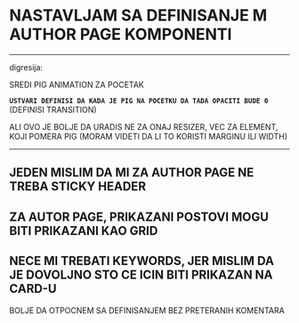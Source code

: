 # NASTAVLJAM SA DEFINISANJE M AUTHOR PAGE KOMPONENTI

***

digresija:

SREDI PIG ANIMATION ZA POCETAK

**`USTVARI DEFINISI DA KADA JE PIG NA POCETKU DA TADA OPACITI BUDE 0`** (DEFINISI TRANSITION)

ALI OVO JE BOLJE DA URADIS NE ZA ONAJ RESIZER, VEC ZA ELEMENT, KOJI POMERA PIG (MORAM VIDETI DA LI TO KORISTI MARGINU ILI WIDTH)

***

## JEDEN MISLIM DA MI ZA AUTHOR PAGE NE TREBA STICKY HEADER

## ZA AUTOR PAGE, PRIKAZANI POSTOVI MOGU BITI PRIKAZANI KAO GRID

## NECE MI TREBATI KEYWORDS, JER MISLIM DA JE DOVOLJNO STO CE ICIN BITI PRIKAZAN NA CARD-U

BOLJE DA OTPOCNEM SA DEFINISANJEM BEZ PRETERANIH KOMENTARA